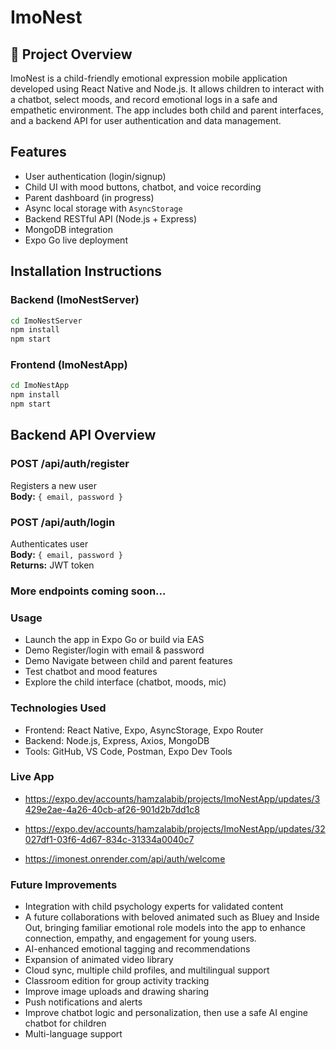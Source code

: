 # ImoNest

## 📘 Project Overview
ImoNest is a child-friendly emotional expression mobile application developed using React Native and Node.js. It allows children to interact with a chatbot, select moods, and record emotional logs in a safe and empathetic environment. The app includes both child and parent interfaces, and a backend API for user authentication and data management.

## Features
- User authentication (login/signup)
- Child UI with mood buttons, chatbot, and voice recording
- Parent dashboard (in progress)
- Async local storage with `AsyncStorage`
- Backend RESTful API (Node.js + Express)
- MongoDB integration
- Expo Go live deployment

## Installation Instructions

### Backend (ImoNestServer)
```bash
cd ImoNestServer
npm install
npm start
```

### Frontend (ImoNestApp)
```bash
cd ImoNestApp
npm install
npm start
```
## Backend API Overview

### POST /api/auth/register
Registers a new user  
**Body:** `{ email, password }`

### POST /api/auth/login
Authenticates user  
**Body:** `{ email, password }`  
**Returns:** JWT token

### More endpoints coming soon...

### Usage
- Launch the app in Expo Go or build via EAS
- Demo Register/login with email & password
- Demo Navigate between child and parent features
- Test chatbot and mood features
- Explore the child interface (chatbot, moods, mic)

### Technologies Used
- Frontend: React Native, Expo, AsyncStorage, Expo Router
- Backend: Node.js, Express, Axios, MongoDB
- Tools: GitHub, VS Code, Postman, Expo Dev Tools

### Live App
- https://expo.dev/accounts/hamzalabib/projects/ImoNestApp/updates/3429e2ae-4a26-40cb-af26-901d2b7dd1c8
- https://expo.dev/accounts/hamzalabib/projects/ImoNestApp/updates/32027df1-03f6-4d67-834c-31334a0040c7

- https://imonest.onrender.com/api/auth/welcome

### Future Improvements
- Integration with child psychology experts for validated content
- A future collaborations with beloved animated such as Bluey and Inside Out, bringing familiar emotional role models into the app to enhance connection, empathy, and engagement for young users.
- AI-enhanced emotional tagging and recommendations
- Expansion of animated video library
- Cloud sync, multiple child profiles, and multilingual support 
- Classroom edition for group activity tracking
- Improve image uploads and drawing sharing
- Push notifications and alerts
- Improve chatbot logic and personalization, then use a safe AI engine chatbot for children
- Multi-language support
